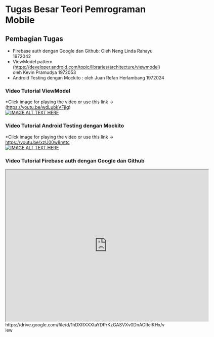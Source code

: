 # Tugas Besar Teori Pemrograman Mobile


## Pembagian Tugas 
- Firebase auth dengan Google dan Github: Oleh Neng Linda Rahayu 1972042
- ViewModel pattern (https://developer.android.com/topic/libraries/architecture/viewmodel) oleh Kevin Pramudya 1972053
- Android Testing dengan Mockito : oleh Juan Refan Herlambang 1972024

### Video Tutorial ViewModel
*Click image for playing the video or use this link -> (https://youtu.be/wdLubkVFjIg) <br />
  [![IMAGE ALT TEXT HERE](https://img.youtube.com/vi/wdLubkVFjIg/0.jpg)](https://www.youtube.com/watch?v=wdLubkVFjIg)
  
### Video Tutorial Android Testing dengan Mockito
*Click image for playing the video or use this link -> https://youtu.be/xzU00w8mttc <br />
[![IMAGE ALT TEXT HERE](https://img.youtube.com/vi/xzU00w8mttc/0.jpg)](https://www.youtube.com/watch?v=xzU00w8mttc)

### Video Tutorial Firebase auth dengan Google dan Github
<iframe src="https://drive.google.com/file/d/1hDXRXXXtaYDPrKzGASVXv0DnACRelKHx/preview" width="640" height="480" allow="autoplay"></iframe>
https://drive.google.com/file/d/1hDXRXXXtaYDPrKzGASVXv0DnACRelKHx/view


